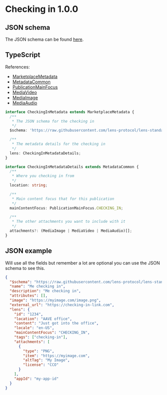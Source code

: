 # Checking in 1.0.0

## JSON schema

The JSON schema can be found [here](./schema.json).

## TypeScript

References:

- [MarketplaceMetadata](../../shared-ts-interfaces/marketplace-metadata.ts)
- [MetadataCommon](../../shared-ts-interfaces/metadata-common.ts)
- [PublicationMainFocus](../../shared-ts-interfaces/publication-main-focus.ts)
- [MediaVideo](../../shared-ts-interfaces/media-video.ts)
- [MediaImage](../../shared-ts-interfaces/media-image.ts)
- [MediaAudio](../../shared-ts-interfaces/media-audio.ts)

```ts
interface CheckingInMetadata extends MarketplaceMetadata {
  /**
   * The JSON schema for the checking in
   */
  $schema: 'https://raw.githubusercontent.com/lens-protocol/lens-standards/main/lens-metadata-standards/publication/checking-in/1.0.0/schema.json';

  /**
   * The metadata details for the checking in
   */
  lens: CheckingInMetadataDetails;
}

interface CheckingInMetadataDetails extends MetadataCommon {
  /**
   * Where you checking in from
   */
  location: string;

  /**
   * Main content focus that for this publication
   */
  mainContentFocus: PublicationMainFocus.CHECKING_IN;

  /**
   * The other attachments you want to include with it
   */
  attachments?: (MediaImage | MediaVideo | MediaAudio)[];
}
```

## JSON example

Will use all the fields but remember a lot are optional you can use the JSON schema to see this.

```json
{
  "$schema": "https://raw.githubusercontent.com/lens-protocol/lens-standards/main/lens-metadata-standards/publication/checking-in/1.0.0/schema.json",
  "name": "Me checking in",
  "description": "Me checking in",
  "attributes": [],
  "image": "https://myimage.com/image.png",
  "external_url": "https://checking-in-link.com",
  "lens": {
    "id": "1234",
    "location": "AAVE office",
    "content": "Just got into the office",
    "locale": "en-US",
    "mainContentFocus": "CHECKING_IN",
    "tags": ["checking-in"],
    "attachments": [
      {
        "type": "PNG",
        "item": "https://myimage.com",
        "altTag": "My Image",
        "license": "CCO"
      }
    ],
    "appId": "my-app-id"
  }
}
```
